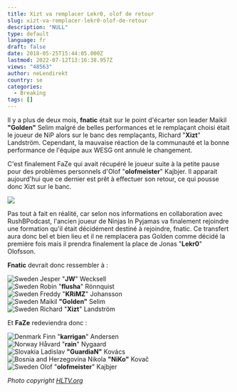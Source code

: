 ```yaml
---
title: Xizt va remplacer Lekr0, olof de retour
slug: xizt-va-remplacer-lekr0-olof-de-retour
description: "NULL"
type: default
language: fr
draft: false
date: 2018-05-25T15:44:05.000Z
lastmod: 2022-07-12T13:16:38.957Z
views: "48563"
author: neLendirekt
country: se
categories:
  - Breaking
tags: []
---
```

Il y a plus de deux mois, **fnatic** était sur le point d'écarter son leader Maikil **"Golden"** Selim malgré de belles performances et le remplaçant choisi était le joueur de NiP alors sur le banc des remplaçants, Richard "**Xizt**" Landström. Cependant, la mauvaise réaction de la communauté et la bonne performance de l'équipe aux WESG ont annulé le changement. 

C'est finalement FaZe qui avait récupéré le joueur suite à la petite pause pour des problèmes personnels d'Olof "**olofmeister**" Kajbjer. Il apparait aujourd'hui que ce dernier est prêt à effectuer son retour, ce qui pousse donc Xizt sur le banc.

![](/images/articles/5aa5b200b6ec0/images/mnU52URiaSYbZGmr8HpNTpFPp2sACLdpTvcfKTrz.jpeg)

Pas tout à fait en réalité, car selon nos informations en collaboration avec RushBPodcast, l'ancien joueur de Ninjas In Pyjamas va finalement rejoindre une formation qu'il était décidément destiné à rejoindre, fnatic. Ce transfert aura donc bel et bien lieu et il ne remplacera pas Golden comme décidé la première fois mais il prendra finalement la place de Jonas "**Lekr0**" Olofsson.

**Fnatic** devrait donc ressembler à :

![Sweden](/images/countries/se.svg)⁠ Jesper "**JW**" Wecksell  
![Sweden](/images/countries/se.svg)⁠ Robin "**flusha**" Rönnquist  
![Sweden](/images/countries/se.svg)⁠ Freddy "**KRiMZ**" Johansson  
![Sweden](/images/countries/se.svg)⁠ Maikil **"Golden"** Selim  
![Sweden](/images/countries/se.svg)⁠ Richard "**Xizt**" Landström

Et **FaZe** redeviendra donc :

![Denmark](/images/countries/dk.svg)⁠ ⁠⁠Finn "**karrigan**" Andersen  
![Norway](/images/countries/no.svg)⁠ ⁠Håvard "**rain**" Nygaard  
![Slovakia](/images/countries/sk.svg)⁠ ⁠Ladislav **"GuardiaN"** Kovács  
![Bosnia and Herzegovina](/images/countries/ba.svg)⁠ ⁠Nikola **"NiKo"** Kovač  
![Sweden](/images/countries/se.svg)⁠ Olof "**olofmeister**" Kajbjer

_Photo copyright [HLTV.org](https://HLTV.org)_
